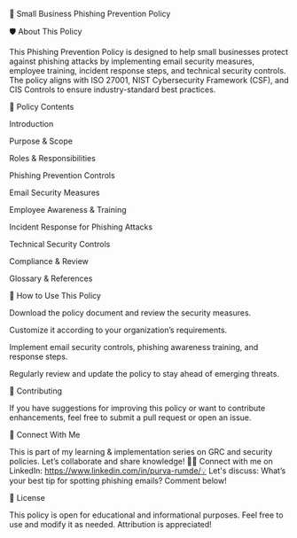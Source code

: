 📜 Small Business Phishing Prevention Policy

🛡️ About This Policy

This Phishing Prevention Policy is designed to help small businesses protect against phishing attacks by implementing email security measures, employee training, incident response steps, and technical security controls. The policy aligns with ISO 27001, NIST Cybersecurity Framework (CSF), and CIS Controls to ensure industry-standard best practices.

📂 Policy Contents

Introduction

Purpose & Scope

Roles & Responsibilities

Phishing Prevention Controls

Email Security Measures

Employee Awareness & Training

Incident Response for Phishing Attacks

Technical Security Controls

Compliance & Review

Glossary & References

🚀 How to Use This Policy

Download the policy document and review the security measures.

Customize it according to your organization’s requirements.

Implement email security controls, phishing awareness training, and response steps.

Regularly review and update the policy to stay ahead of emerging threats.

🤝 Contributing

If you have suggestions for improving this policy or want to contribute enhancements, feel free to submit a pull request or open an issue.

📢 Connect With Me

This is part of my learning & implementation series on GRC and security policies. Let’s collaborate and share knowledge! 🚀🔗 Connect with me on LinkedIn: https://www.linkedin.com/in/purva-rumde/💡 Let's discuss: What’s your best tip for spotting phishing emails? Comment below!

📌 License

This policy is open for educational and informational purposes. Feel free to use and modify it as needed. Attribution is appreciated!

